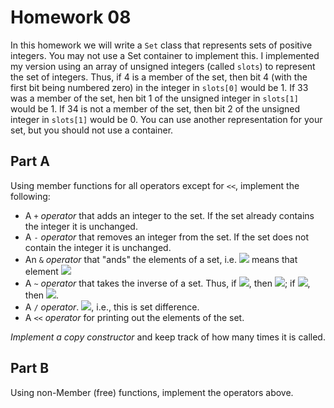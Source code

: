 # Homework 08


In this homework we will write a `Set` class that represents sets of positive integers. You may not use a Set container to implement this. I implemented my version using an array of unsigned integers (called `slots`) to represent the set of integers. Thus, if 4 is a member of the set, then bit 4 (with the first bit being numbered zero) in the integer in `slots[0]` would be 1. If 33 was a member of the set, hen bit 1 of the unsigned integer in `slots[1]` would be 1. If 34 is not a member of the set, then bit 2 of the unsigned integer in `slots[1]` would be 0. You can use another representation for your set, but you should not use a container.

## Part A

Using member functions for all operators except for `<<`, implement the following:

* A `+` *operator* that adds an integer to the set. If the set already contains the integer it is unchanged.
* A `-` *operator* that removes an integer from the set. If the set does not contain the integer it is unchanged.
* An `&` *operator* that "ands" the elements of a set, i.e. <img src="https://latex.codecogs.com/gif.latex?s3=s1\&s2"/> means that element <img src="https://latex.codecogs.com/gif.latex?e\in s3\iff e\in s1 \land e\in s2"/> 
* A `~` *operator* that takes the inverse of a set. Thus, if <img src="https://latex.codecogs.com/gif.latex?e\in s"/>, then <img src="https://latex.codecogs.com/gif.latex?e\notin \sim s"/>; if <img src="https://latex.codecogs.com/gif.latex?e\notin s"/>, then <img src="https://latex.codecogs.com/gif.latex?e\in\sim s"/>.
* A `/` *operator*. <img src="https://latex.codecogs.com/gif.latex?e\in s1/s2\iff e\in s1\land e\notin s2"/>, i.e., this is set difference.
* A `<<` *operator* for printing out the elements of the set.

*Implement a copy constructor* and keep track of how many times it is called.

## Part B

Using non-Member (free) functions, implement the operators above.